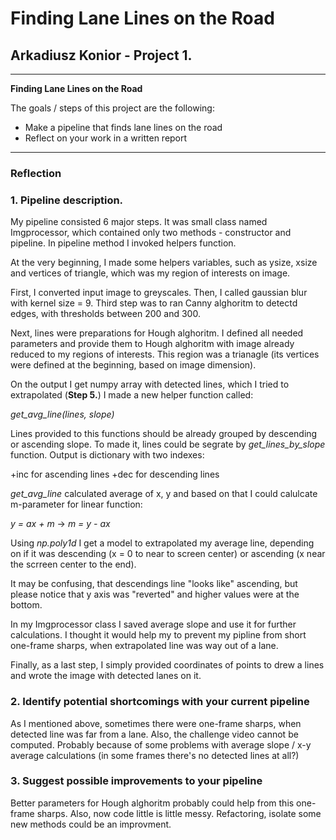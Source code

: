 # **Finding Lane Lines on the Road** 

## Arkadiusz Konior - Project 1.

---

**Finding Lane Lines on the Road**

The goals / steps of this project are the following:
* Make a pipeline that finds lane lines on the road
* Reflect on your work in a written report

---

### Reflection

### 1. Pipeline description.

My pipeline consisted 6 major steps. It was small class named Imgprocessor, which contained only two methods - constructor and pipeline. In pipeline method I invoked helpers function.

At the very beginning, I made some helpers variables, such as ysize, xsize and vertices of triangle, which was my region of interests on image.

First, I converted input image to greyscales. Then, I called gaussian blur with kernel size = 9. Third step was to ran Canny alghoritm to detectd edges, with thresholds between 200 and 300.

Next, lines were preparations for Hough alghoritm. I defined all needed parameters and provide them to Hough alghoritm with image already reduced to my regions of interests. This region was a trianagle (its vertices were defined at the beginning, based on image dimension).

On the output I get numpy array with detected lines, which I tried to extrapolated (**Step 5.**) I made a new helper function called:

*get_avg_line(lines, slope)*

Lines provided to this functions should be already grouped by descending or ascending slope. To made it, lines could be segrate by *get_lines_by_slope* function. Output is dictionary with two indexes:

+inc for ascending lines
+dec for descending lines

*get_avg_line* calculated average of x, y and based on that I could calulcate m-parameter for linear function:

*y = ax + m* -> *m = y - ax*

Using *np.poly1d* I get a model to extrapolated my average line, depending on if it was descending (x = 0 to near to screen center) or ascending (x near the scrreen center to the end).

It may be confusing, that descendings line "looks like" ascending, but please notice that y axis was "reverted" and higher values were at the bottom.

In my Imgprocessor class I saved average slope and use it for further calculations. I thought it would help my to prevent my pipline from short one-frame sharps, when extrapolated line was way out of a lane.

Finally, as a last step, I simply provided coordinates of points to drew a lines and wrote the image with detected lanes on it.

### 2. Identify potential shortcomings with your current pipeline

As I mentioned above, sometimes there were one-frame sharps, when detected line was far from a lane. Also, the challenge video cannot be computed. Probably because of some problems with average slope / x-y average calculations (in some frames there's no detected lines at all?)

### 3. Suggest possible improvements to your pipeline

Better parameters for Hough alghoritm probably could help from this one-frame sharps. Also, now code little is little messy. Refactoring, isolate some new methods could be an improvment. 
